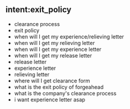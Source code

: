 ## intent:exit_policy
- clearance process
- exit policy
- when will I get my experience/relieving letter
- when will I get my relieving letter
- when will I get my experience letter
- when will I get my release letter
- release letter
- experience letter
- relieving letter
- where will I get clearance form
- what is the exit policy of forgeahead
- what is the company's clearance process
- i want experience letter asap


